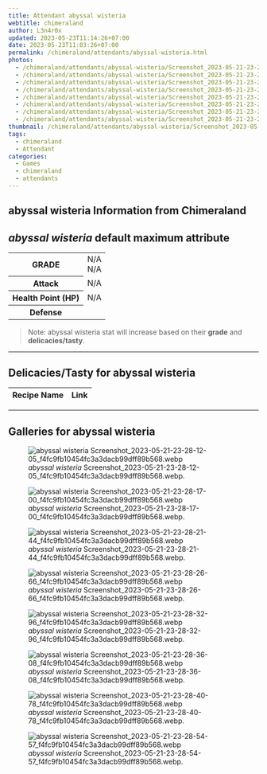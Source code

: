 ```yaml
---
title: Attendant abyssal wisteria
webtitle: chimeraland
author: L3n4r0x
updated: 2023-05-23T11:14:26+07:00
date: 2023-05-23T11:03:26+07:00
permalink: /chimeraland/attendants/abyssal-wisteria.html
photos:
  - /chimeraland/attendants/abyssal-wisteria/Screenshot_2023-05-21-23-28-12-05_f4fc9fb10454fc3a3dacb99dff89b568.webp
  - /chimeraland/attendants/abyssal-wisteria/Screenshot_2023-05-21-23-28-17-00_f4fc9fb10454fc3a3dacb99dff89b568.webp
  - /chimeraland/attendants/abyssal-wisteria/Screenshot_2023-05-21-23-28-21-44_f4fc9fb10454fc3a3dacb99dff89b568.webp
  - /chimeraland/attendants/abyssal-wisteria/Screenshot_2023-05-21-23-28-26-66_f4fc9fb10454fc3a3dacb99dff89b568.webp
  - /chimeraland/attendants/abyssal-wisteria/Screenshot_2023-05-21-23-28-32-96_f4fc9fb10454fc3a3dacb99dff89b568.webp
  - /chimeraland/attendants/abyssal-wisteria/Screenshot_2023-05-21-23-28-36-08_f4fc9fb10454fc3a3dacb99dff89b568.webp
  - /chimeraland/attendants/abyssal-wisteria/Screenshot_2023-05-21-23-28-40-78_f4fc9fb10454fc3a3dacb99dff89b568.webp
  - /chimeraland/attendants/abyssal-wisteria/Screenshot_2023-05-21-23-28-54-57_f4fc9fb10454fc3a3dacb99dff89b568.webp
thumbnail: /chimeraland/attendants/abyssal-wisteria/Screenshot_2023-05-21-23-28-12-05_f4fc9fb10454fc3a3dacb99dff89b568.webp
tags:
  - chimeraland
  - Attendant
categories:
  - Games
  - chimeraland
  - attendants
---
```


<link
  rel="stylesheet"
  href="https://rawcdn.githack.com/dimaslanjaka/Web-Manajemen/870a349/css/bootstrap-5-3-0-alpha3-wrapper.css"
/>
<section id="bootstrap-wrapper">
  <div data-bs-theme="dark">
    <h2>abyssal wisteria Information from Chimeraland</h2>
    <h2 id="attribute"><i>abyssal wisteria</i> default maximum attribute</h2>
    <div class="row">
      <div class="col mb-2">
        <div class="card">
          <div class="card-body">
            <table>
              <tr>
                <th>GRADE</th>
                <td>N/A <br />N/A</td>
              </tr>
              <tr>
                <th>Attack</th>
                <td>N/A</td>
              </tr>
              <tr>
                <th>Health Point (HP)</th>
                <td>N/A</td>
              </tr>
              <tr>
                <th>Defense</th>
                <td></td>
              </tr>
            </table>
          </div>
        </div>
      </div>
    </div>
    <blockquote>
      Note: abyssal wisteria stat will increase based on their <b>grade</b> and
      <b>delicacies/tasty</b>.
    </blockquote>
    <hr />
    <h2 id="delicacies">Delicacies/Tasty for abyssal wisteria</h2>
    <div class="card">
      <div class="card-body">
        <div class="table-responsive">
          <table class="table table-striped">
            <thead>
              <tr>
                <th>Recipe Name</th>
                <th>Link</th>
              </tr>
            </thead>
            <tbody></tbody>
          </table>
        </div>
      </div>
    </div>
    <hr />
    <div id="gallery">
      <h2>Galleries for abyssal wisteria</h2>
      <div class="row">
        <div class="col-lg-6 col-12">
          <figure>
            <img
              src="https://www.webmanajemen.com/chimeraland/attendants/abyssal-wisteria/Screenshot_2023-05-21-23-28-12-05_f4fc9fb10454fc3a3dacb99dff89b568.webp"
              alt="abyssal wisteria Screenshot_2023-05-21-23-28-12-05_f4fc9fb10454fc3a3dacb99dff89b568.webp"
            />
            <figcaption>
              <i>abyssal wisteria</i>
              Screenshot_2023-05-21-23-28-12-05_f4fc9fb10454fc3a3dacb99dff89b568.webp.
            </figcaption>
          </figure>
        </div>
        <div class="col-lg-6 col-12">
          <figure>
            <img
              src="https://www.webmanajemen.com/chimeraland/attendants/abyssal-wisteria/Screenshot_2023-05-21-23-28-17-00_f4fc9fb10454fc3a3dacb99dff89b568.webp"
              alt="abyssal wisteria Screenshot_2023-05-21-23-28-17-00_f4fc9fb10454fc3a3dacb99dff89b568.webp"
            />
            <figcaption>
              <i>abyssal wisteria</i>
              Screenshot_2023-05-21-23-28-17-00_f4fc9fb10454fc3a3dacb99dff89b568.webp.
            </figcaption>
          </figure>
        </div>
        <div class="col-lg-6 col-12">
          <figure>
            <img
              src="https://www.webmanajemen.com/chimeraland/attendants/abyssal-wisteria/Screenshot_2023-05-21-23-28-21-44_f4fc9fb10454fc3a3dacb99dff89b568.webp"
              alt="abyssal wisteria Screenshot_2023-05-21-23-28-21-44_f4fc9fb10454fc3a3dacb99dff89b568.webp"
            />
            <figcaption>
              <i>abyssal wisteria</i>
              Screenshot_2023-05-21-23-28-21-44_f4fc9fb10454fc3a3dacb99dff89b568.webp.
            </figcaption>
          </figure>
        </div>
        <div class="col-lg-6 col-12">
          <figure>
            <img
              src="https://www.webmanajemen.com/chimeraland/attendants/abyssal-wisteria/Screenshot_2023-05-21-23-28-26-66_f4fc9fb10454fc3a3dacb99dff89b568.webp"
              alt="abyssal wisteria Screenshot_2023-05-21-23-28-26-66_f4fc9fb10454fc3a3dacb99dff89b568.webp"
            />
            <figcaption>
              <i>abyssal wisteria</i>
              Screenshot_2023-05-21-23-28-26-66_f4fc9fb10454fc3a3dacb99dff89b568.webp.
            </figcaption>
          </figure>
        </div>
        <div class="col-lg-6 col-12">
          <figure>
            <img
              src="https://www.webmanajemen.com/chimeraland/attendants/abyssal-wisteria/Screenshot_2023-05-21-23-28-32-96_f4fc9fb10454fc3a3dacb99dff89b568.webp"
              alt="abyssal wisteria Screenshot_2023-05-21-23-28-32-96_f4fc9fb10454fc3a3dacb99dff89b568.webp"
            />
            <figcaption>
              <i>abyssal wisteria</i>
              Screenshot_2023-05-21-23-28-32-96_f4fc9fb10454fc3a3dacb99dff89b568.webp.
            </figcaption>
          </figure>
        </div>
        <div class="col-lg-6 col-12">
          <figure>
            <img
              src="https://www.webmanajemen.com/chimeraland/attendants/abyssal-wisteria/Screenshot_2023-05-21-23-28-36-08_f4fc9fb10454fc3a3dacb99dff89b568.webp"
              alt="abyssal wisteria Screenshot_2023-05-21-23-28-36-08_f4fc9fb10454fc3a3dacb99dff89b568.webp"
            />
            <figcaption>
              <i>abyssal wisteria</i>
              Screenshot_2023-05-21-23-28-36-08_f4fc9fb10454fc3a3dacb99dff89b568.webp.
            </figcaption>
          </figure>
        </div>
        <div class="col-lg-6 col-12">
          <figure>
            <img
              src="https://www.webmanajemen.com/chimeraland/attendants/abyssal-wisteria/Screenshot_2023-05-21-23-28-40-78_f4fc9fb10454fc3a3dacb99dff89b568.webp"
              alt="abyssal wisteria Screenshot_2023-05-21-23-28-40-78_f4fc9fb10454fc3a3dacb99dff89b568.webp"
            />
            <figcaption>
              <i>abyssal wisteria</i>
              Screenshot_2023-05-21-23-28-40-78_f4fc9fb10454fc3a3dacb99dff89b568.webp.
            </figcaption>
          </figure>
        </div>
        <div class="col-lg-6 col-12">
          <figure>
            <img
              src="https://www.webmanajemen.com/chimeraland/attendants/abyssal-wisteria/Screenshot_2023-05-21-23-28-54-57_f4fc9fb10454fc3a3dacb99dff89b568.webp"
              alt="abyssal wisteria Screenshot_2023-05-21-23-28-54-57_f4fc9fb10454fc3a3dacb99dff89b568.webp"
            />
            <figcaption>
              <i>abyssal wisteria</i>
              Screenshot_2023-05-21-23-28-54-57_f4fc9fb10454fc3a3dacb99dff89b568.webp.
            </figcaption>
          </figure>
        </div>
      </div>
    </div>
  </div>
</section>